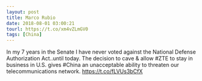```yaml
---
layout: post
title: Marco Rubio
date: 2018-08-01 03:00:21
tourl: https://t.co/xm4vZLmGV0
tags: [China]
---
```

In my 7 years in the Senate I have never voted against the National Defense Authorization Act..until today. The decision to cave &amp; allow #ZTE to stay in business in U.S. gives #China an unacceptable ability to threaten our telecommunications network. https://t.co/fLVUs3bCfX